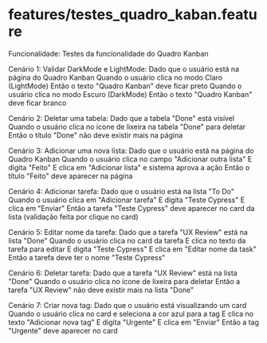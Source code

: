 # features/testes_quadro_kaban.feature

Funcionalidade: Testes da funcionalidade do Quadro Kanban

  Cenário 1: Validar DarkMode e LightMode:
    Dado que o usuário está na página do Quadro Kanban
    Quando o usuário clica no modo Claro (LightMode)
    Então o texto "Quadro Kanban" deve ficar preto
    Quando o usuário clica no modo Escuro (DarkMode)
    Então o texto "Quadro Kanban" deve ficar branco

  Cenário 2: Deletar uma tabela:
    Dado que a tabela "Done" está visível
    Quando o usuário clica no ícone de lixeira na tabela "Done" para deletar
    Então o título "Done" não deve existir mais na página

  Cenário 3: Adicionar uma nova lista:
    Dado que o usuário está na página do Quadro Kanban
    Quando o usuário clica no campo "Adicionar outra lista"
    E digita "Feito"
    E clica em "Adicionar lista" e sistema aprova a ação
    Então o título "Feito" deve aparecer na página

  Cenário 4: Adicionar tarefa:
    Dado que o usuário está na lista "To Do"
    Quando o usuário clica em "Adicionar tarefa"
    E digita "Teste Cypress"
    E clica em "Enviar"
    Então a tarefa "Teste Cypress" deve aparecer no card da lista (validação feita por clique no card)

  Cenário 5: Editar nome da tarefa:
    Dado que a tarefa "UX Review" está na lista "Done"
    Quando o usuário clica no card da tarefa
    E clica no texto da tarefa para editar
    E digita "Teste Cypress"
    E clica em "Editar nome da task"
    Então a tarefa deve ter o nome "Teste Cypress"

  Cenário 6: Deletar tarefa:
    Dado que a tarefa "UX Review" está na lista "Done"
    Quando o usuário clica no ícone de lixeira para deletar
    Então a tarefa "UX Review" não deve existir mais na lista "Done"

  Cenário 7: Criar nova tag:
    Dado que o usuário está visualizando um card
    Quando o usuário clica no card e seleciona a cor azul para a tag
    E clica no texto "Adicionar nova tag"
    E digita "Urgente"
    E clica em "Enviar"
    Então a tag "Urgente" deve aparecer no card
